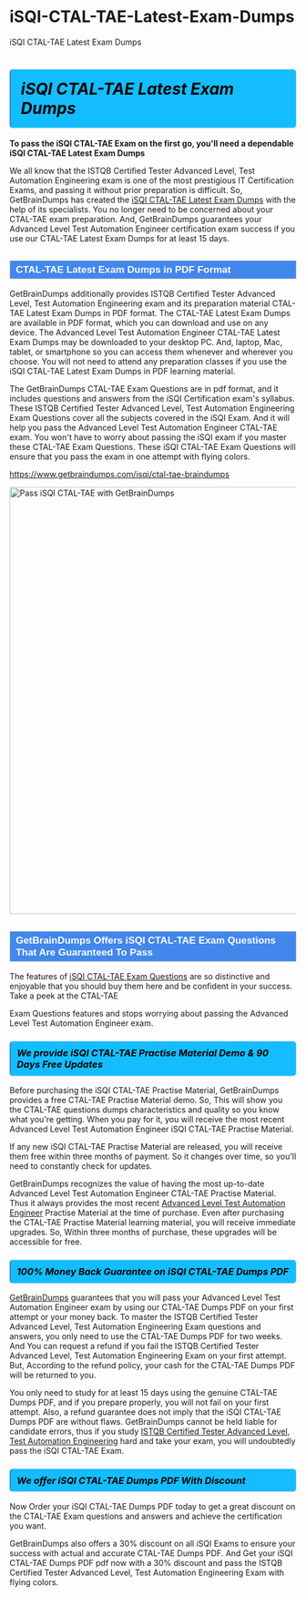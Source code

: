 # iSQI-CTAL-TAE-Latest-Exam-Dumps
iSQI CTAL-TAE Latest Exam Dumps
<h1><strong><span style="display: block; color: #000000; background: #14BDFF; border: 0.5px solid #AED6F1; border-left: 3px solid #3498DB; padding: .6em; border-radius: 6px;">                     <em>iSQI CTAL-TAE <span class="exam_variation">Latest Exam Dumps</span> </em>                </span></strong>            </h1>                        <p><strong>To pass the iSQI CTAL-TAE Exam on the first go, you'll need a dependable iSQI CTAL-TAE <span class="exam_variation">Latest Exam Dumps</span></strong></p>                        <p>We all know that the ISTQB Certified Tester Advanced Level, Test Automation Engineering exam is one of the most prestigious IT Certification Exams,             and passing it without prior preparation is difficult. So, GetBrainDumps has created the <a href="https://www.getbraindumps.com/isqi/ctal-tae-braindumps">iSQI CTAL-TAE <span class="exam_variation">Latest Exam Dumps</span></a> with the help of its specialists.             You no longer need to be concerned about your CTAL-TAE exam preparation. And, GetBrainDumps guarantees your Advanced Level Test Automation Engineer certification             exam success if you use our CTAL-TAE <span class="exam_variation">Latest Exam Dumps</span> for at least 15 days.</p>                        <h2 style="background: #4287ec; border: 1px solid #cccccc; padding: 5px 10px;">                <span style="color: #ffffff;">                    <span style="font-size: 11pt;">                        <span style="line-height: normal;">                            <span style="font-family: Calibri,sans-serif;">                                <strong>                                    <span style="font-size: 13.0pt;">CTAL-TAE <span class="exam_variation">Latest Exam Dumps</span> in PDF Format</span>                                </strong>                            </span>                        </span>                    </span>                </span>            </h2>                        <p>GetBrainDumps additionally provides ISTQB Certified Tester Advanced Level, Test Automation Engineering exam and its preparation material CTAL-TAE <span class="exam_variation">Latest Exam Dumps</span> in PDF format.             The CTAL-TAE <span class="exam_variation">Latest Exam Dumps</span> are available in PDF format, which you can download and use on any device. The Advanced Level Test Automation Engineer CTAL-TAE <span class="exam_variation">Latest Exam Dumps</span> may be downloaded             to your desktop PC. And, laptop, Mac, tablet, or smartphone so you can access them whenever and wherever you choose. You will not need to attend any preparation classes if you use             the iSQI CTAL-TAE <span class="exam_variation">Latest Exam Dumps</span> in PDF learning material. </p>                        <p>The GetBrainDumps CTAL-TAE <span class="exam_variation2">Exam Questions</span> are in pdf format, and  it includes questions and answers from the iSQI Certification exam's syllabus. These             ISTQB Certified Tester Advanced Level, Test Automation Engineering <span class="exam_variation2">Exam Questions</span> cover all the subjects covered in the iSQI Exam. And it will help you pass the             Advanced Level Test Automation Engineer CTAL-TAE exam. You won't have to worry about passing the iSQI exam if you master these CTAL-TAE <span class="exam_variation2">Exam Questions</span>.             These iSQI CTAL-TAE <span class="exam_variation2">Exam Questions</span> will ensure that you pass the exam in one attempt with flying colors.</p>                        <p><a href="https://www.getbraindumps.com/isqi/ctal-tae-braindumps">https://www.getbraindumps.com/isqi/ctal-tae-braindumps</a></p>                        <p><a href="https://www.getbraindumps.com/"><img src="https://www.getbraindumps.com/images/get-updated-exam-questions-with-discount-getbraindumps.jpg" class="postImage" alt="Pass iSQI CTAL-TAE with GetBrainDumps" width="750"></a></p>                            <h2 style="background: #4287ec; border: 1px solid #cccccc; padding: 5px 10px;">                <span style="color: #ffffff;">                    <span style="font-size: 11pt;">                        <span style="line-height: normal;">                            <span style="font-family: Calibri,sans-serif;">                                <strong>                                    <span style="font-size: 13.0pt;">GetBrainDumps Offers iSQI CTAL-TAE <span class="exam_variation2">Exam Questions</span> That Are Guaranteed To Pass</span>                                </strong>                            </span>                        </span>                    </span>                </span>            </h2>                        <p>The features of <a href="https://www.getbraindumps.com/isqi-braindumps.html">iSQI CTAL-TAE <span class="exam_variation2">Exam Questions</span></a> are so distinctive and enjoyable that you should buy them here and be confident in your success. Take a peek at the CTAL-TAE</p>            <p> <span class="exam_variation2">Exam Questions</span> features and stops worrying about passing the Advanced Level Test Automation Engineer exam.</p>                        <h3>                <strong>                    <span style="display: block; color: #000000; background: #14BDFF; border: 0.5px solid #AED6F1; border-left: 3px solid #3498DB; padding: .6em; border-radius: 6px;">                        <em>We provide iSQI CTAL-TAE <span class="exam_variation3">Practise Material</span> Demo &amp; 90 Days Free Updates</em>                    </span>                </strong>            </h3>                        <p>Before purchasing the iSQI CTAL-TAE <span class="exam_variation3">Practise Material</span>, GetBrainDumps provides a free CTAL-TAE <span class="exam_variation3">Practise Material</span> demo. So, This will show you the CTAL-TAE questions dumps             characteristics and quality so you know what you're getting. When you pay for it, you will receive the most recent             Advanced Level Test Automation Engineer iSQI CTAL-TAE <span class="exam_variation3">Practise Material</span>.</p>                        <p>If any new iSQI CTAL-TAE <span class="exam_variation3">Practise Material</span> are released, you will receive them free within three months of payment.             So it changes over time, so you'll need to constantly check for updates.</p>                        <p>GetBrainDumps recognizes the value of having the most up-to-date Advanced Level Test Automation Engineer CTAL-TAE <span class="exam_variation3">Practise Material</span>. Thus it always provides the most recent             <a href="https://www.getbraindumps.com/isqi/advanced-level-test-automation-engineer-braindumps.html">Advanced Level Test Automation Engineer</a> <span class="exam_variation3">Practise Material</span> at the time of purchase. Even after purchasing the CTAL-TAE <span class="exam_variation3">Practise Material</span> learning material, you will receive immediate upgrades.             So, Within three months of purchase, these upgrades will be accessible for free.</p>                        <h3>                <strong>                    <span style="display: block; color: #000000; background: #14BDFF; border: 0.5px solid #AED6F1; border-left: 3px solid #3498DB; padding: .6em; border-radius: 6px;">                        <em>100% Money Back Guarantee on iSQI CTAL-TAE <span class="exam_variation4">Dumps PDF</span></em>                    </span>                </strong>            </h3>                        <p><a href="https://www.getbraindumps.com/">GetBrainDumps</a> guarantees that you will pass your Advanced Level Test Automation Engineer exam by using our CTAL-TAE <span class="exam_variation4">Dumps PDF</span> on your first attempt or your money back.             To master the ISTQB Certified Tester Advanced Level, Test Automation Engineering Exam questions and answers, you only need to use the CTAL-TAE <span class="exam_variation4">Dumps PDF</span> for             two weeks. And You can request a refund if you fail the ISTQB Certified Tester Advanced Level, Test Automation Engineering Exam on your first attempt. But, According to the refund policy, your cash             for the CTAL-TAE <span class="exam_variation4">Dumps PDF</span> will be returned to you.</p>                        <p>You only need to study for at least 15 days using the genuine CTAL-TAE <span class="exam_variation4">Dumps PDF</span>, and if you prepare properly, you will not fail on your first attempt.             Also, a refund guarantee does not imply that the iSQI CTAL-TAE <span class="exam_variation4">Dumps PDF</span> are without flaws. GetBrainDumps cannot be held liable for candidate errors,             thus if you study <a href="https://www.getbraindumps.com/isqi/ctal-tae-braindumps">ISTQB Certified Tester Advanced Level, Test Automation Engineering</a> hard and take your exam, you will undoubtedly pass the iSQI CTAL-TAE Exam. </p>                        <h3>                <strong>                    <span style="display: block; color: #000000; background: #14BDFF; border: 0.5px solid #AED6F1; border-left: 3px solid #3498DB; padding: .6em; border-radius: 6px;">                        <em>We offer iSQI CTAL-TAE <span class="exam_variation4">Dumps PDF</span> With Discount</em>                    </span>                </strong>            </h3>                        <p>Now Order your iSQI CTAL-TAE <span class="exam_variation4">Dumps PDF</span> today to get a great discount on the CTAL-TAE Exam questions and answers and achieve the certification you want.</p>                        <p>GetBrainDumps also offers a 30% discount on all iSQI Exams to ensure your success with actual and accurate CTAL-TAE <span class="exam_variation4">Dumps PDF</span>. And Get your iSQI CTAL-TAE <span class="exam_variation4">Dumps PDF</span>             pdf now with a 30% discount and pass the ISTQB Certified Tester Advanced Level, Test Automation Engineering Exam with flying colors.</p>                    

